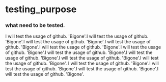 # testing_purpose
### what need to be tested.
I will test the usage of github. 'Bigone'.I will test the usage of github. 'Bigone'.I will test the usage of github. 'Bigone'.I will test the usage of github. 'Bigone'.I will test the usage of github. 'Bigone'.I will test the usage of github. 'Bigone'.I will test the usage of github. 'Bigone'.I will test the usage of github. 'Bigone'.I will test the usage of github. 'Bigone'.I will test the usage of github. 'Bigone'.                                                                                          I will test the usage of github. 'Bigone'.I will test the usage of github. 'Bigone'.I will test the usage of github. 'Bigone'.I will test the usage of github. 'Bigone'.
